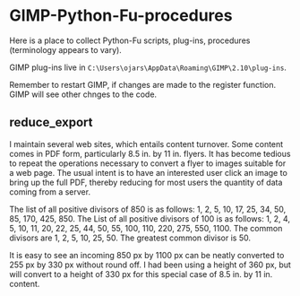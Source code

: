 # GIMP-Python-Fu-procedures
Here is a place to collect Python-Fu scripts, plug-ins, procedures (terminology appears to vary).

GIMP plug-ins live in ```C:\Users\ojars\AppData\Roaming\GIMP\2.10\plug-ins```.

Remember to restart GIMP, if changes are made to the register function. GIMP will see other chnges to the code.

## reduce_export
I maintain several web sites, which entails content turnover. Some content comes in PDF form, particularly 8.5 in. by 11 in. flyers. It has become tedious to repeat the operations necessary to convert a flyer to images suitable for a web page. The usual intent is to have an interested user click an image to bring up the full PDF, thereby reducing for most users the quantity of data coming from a server.

The list of all positive divisors of 850 is as follows: 1, 2, 5, 10, 17, 25, 34, 50, 85, 170, 425, 850. The List of all positive divisors of 100 is as follows: 1, 2, 4, 5, 10, 11, 20, 22, 25, 44, 50, 55, 100, 110, 220, 275, 550, 1100. The common divisors are 1, 2, 5, 10, 25, 50. The greatest common divisor is 50.

It is easy to see an incoming 850 px by 1100 px can be neatly converted to 255 px by 330 px without round off. I had been using a height of 360 px, but will convert to a height of 330 px for this special case of 8.5 in. by 11 in. content.

